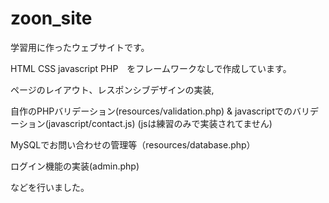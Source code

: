 # zoon_site

学習用に作ったウェブサイトです。

HTML CSS javascript PHP　をフレームワークなしで作成しています。


ページのレイアウト、レスポンシブデザインの実装, 

自作のPHPバリデーション(resources/validation.php) & javascriptでのバリデーション(javascript/contact.js)  (jsは練習のみで実装されてません)

MySQLでお問い合わせの管理等（resources/database.php） 

ログイン機能の実装(admin.php)

などを行いました。
